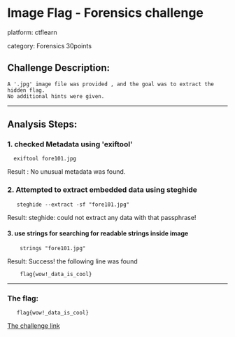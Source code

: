 # Image Flag - Forensics challenge

  platform: ctflearn

  category: Forensics   30points

## Challenge Description: 
    A '.jpg' image file was provided , and the goal was to extract the hidden flag.
    No additional hints were given.
----

## Analysis Steps:
### 1. checked Metadata using 'exiftool' 
      exiftool fore101.jpg  
Result : No unusual metadata was found.
### 2. Attempted to extract embedded data using steghide
       steghide --extract -sf "fore101.jpg"
Result: steghide: could not extract any data with that passphrase!
#### 3. use strings for searching for readable strings inside image
        strings "fore101.jpg" 
Result: Success! the following line was found
        
        flag{wow!_data_is_cool}
---
### The flag: 
       flag{wow!_data_is_cool}

[The challenge link](https://ctflearn.com/challenge/96)



      



 
